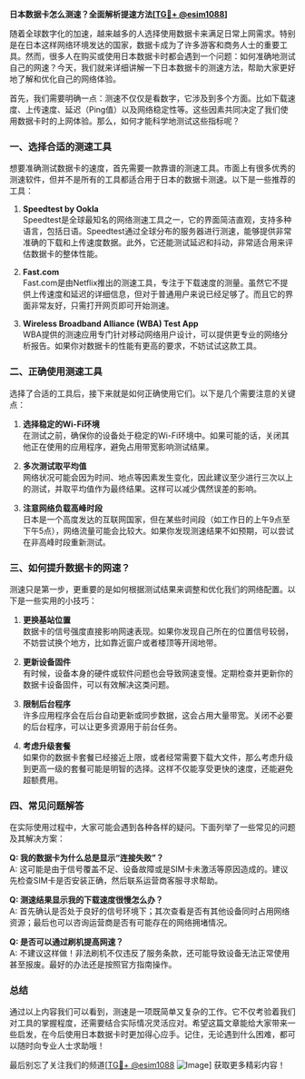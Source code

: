 **日本数据卡怎么测速？全面解析提速方法[[TG💪+ @esim1088](https://t.me/s/esim1088)]**

随着全球数字化的加速，越来越多的人选择使用数据卡来满足日常上网需求。特别是在日本这样网络环境发达的国家，数据卡成为了许多游客和商务人士的重要工具。然而，很多人在购买或使用日本数据卡时都会遇到一个问题：如何准确地测试自己的网速？今天，我们就来详细讲解一下日本数据卡的测速方法，帮助大家更好地了解和优化自己的网络体验。

首先，我们需要明确一点：测速不仅仅是看数字，它涉及到多个方面。比如下载速度、上传速度、延迟（Ping值）以及网络稳定性等。这些因素共同决定了我们使用数据卡时的上网体验。那么，如何才能科学地测试这些指标呢？

### 一、选择合适的测速工具

想要准确测试数据卡的速度，首先需要一款靠谱的测速工具。市面上有很多优秀的测速软件，但并不是所有的工具都适合用于日本的数据卡测速。以下是一些推荐的工具：

1. **Speedtest by Ookla**  
   Speedtest是全球最知名的网络测速工具之一，它的界面简洁直观，支持多种语言，包括日语。Speedtest通过全球分布的服务器进行测速，能够提供非常准确的下载和上传速度数据。此外，它还能测试延迟和抖动，非常适合用来评估数据卡的整体性能。

2. **Fast.com**  
   Fast.com是由Netflix推出的测速工具，专注于下载速度的测量。虽然它不提供上传速度和延迟的详细信息，但对于普通用户来说已经足够了。而且它的界面非常友好，只需打开网页即可开始测速。

3. **Wireless Broadband Alliance (WBA) Test App**  
   WBA提供的测速应用专门针对移动网络用户设计，可以提供更专业的网络分析报告。如果你对数据卡的性能有更高的要求，不妨试试这款工具。

### 二、正确使用测速工具

选择了合适的工具后，接下来就是如何正确使用它们。以下是几个需要注意的关键点：

1. **选择稳定的Wi-Fi环境**  
   在测试之前，确保你的设备处于稳定的Wi-Fi环境中。如果可能的话，关闭其他正在使用的应用程序，避免占用带宽影响测试结果。

2. **多次测试取平均值**  
   网络状况可能会因为时间、地点等因素发生变化，因此建议至少进行三次以上的测试，并取平均值作为最终结果。这样可以减少偶然误差的影响。

3. **注意网络负载高峰时段**  
   日本是一个高度发达的互联网国家，但在某些时间段（如工作日的上午9点至下午5点），网络流量可能会比较大。如果你发现测速结果不如预期，可以尝试在非高峰时段重新测试。

### 三、如何提升数据卡的网速？

测速只是第一步，更重要的是如何根据测试结果来调整和优化我们的网络配置。以下是一些实用的小技巧：

1. **更换基站位置**  
   数据卡的信号强度直接影响网速表现。如果你发现自己所在的位置信号较弱，不妨尝试换个地方，比如靠近窗户或者楼顶等开阔地带。

2. **更新设备固件**  
   有时候，设备本身的硬件或软件问题也会导致网速变慢。定期检查并更新你的数据卡设备固件，可以有效解决这类问题。

3. **限制后台程序**  
   许多应用程序会在后台自动更新或同步数据，这会占用大量带宽。关闭不必要的后台程序，可以让更多资源用于前台任务。

4. **考虑升级套餐**  
   如果你的数据卡套餐已经接近上限，或者经常需要下载大文件，那么考虑升级到更高一级的套餐可能是明智的选择。这样不仅能享受更快的速度，还能避免超额费用。

### 四、常见问题解答

在实际使用过程中，大家可能会遇到各种各样的疑问。下面列举了一些常见的问题及其解决方案：

**Q: 我的数据卡为什么总是显示“连接失败”？**  
A: 这可能是由于信号覆盖不足、设备故障或是SIM卡未激活等原因造成的。建议先检查SIM卡是否安装正确，然后联系运营商客服寻求帮助。

**Q: 测速结果显示我的下载速度很慢怎么办？**  
A: 首先确认是否处于良好的信号环境下；其次查看是否有其他设备同时占用网络资源；最后也可以咨询运营商是否有可能存在的网络拥堵情况。

**Q: 是否可以通过刷机提高网速？**  
A: 不建议这样做！非法刷机不仅违反了服务条款，还可能导致设备无法正常使用甚至报废。最好的办法还是按照官方指南操作。

### 总结

通过以上内容我们可以看到，测速是一项既简单又复杂的工作。它不仅考验着我们对工具的掌握程度，还需要结合实际情况灵活应对。希望这篇文章能给大家带来一些启发，在今后使用日本数据卡时更加得心应手。记住，无论遇到什么困难，都可以随时向专业人士求助哦！

最后别忘了关注我们的频道[[TG💪+ @esim1088](https://t.me/s/esim1088) ![Image](https://i.postimg.cc/4NQfJmqS/Snipaste-2025-05-13-00-14-12.png)] 获取更多精彩内容！